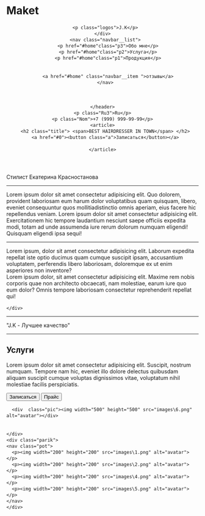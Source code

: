 # Maket
<!DOCTYPE HTML PUBLIC "-//W3C//DTD HTML 4.01//EN" "http://www.w3.org/TR/html4/strict.dtd">
<html>
 <head>
  <meta http-equiv="Content-Type" content="text/html; charset=utf-8">
  <title>Фоновое изображение</title>
  <style type="text/css">
   </style>
  <link rel="stylesheet" href="./css/style.css">
  <!-- box icon -->
  <link href='https://unpkg.com/boxicons@2.0.9/css/boxicons.min.css' rel='stylesheet'>
 </head>
 
 <body>
  <section class="section-one">
    <header class="navbar">
    <div class="navbar__logo">

      <p class="logos">J.K</p>
    </div>
      <nav class="navbar__list">
        <p href="#home"class="p3">Обо мне</p>
        <p href="#home"class="p2">Услуга</p>
        <p href="#home"class="p1">Продукция</p>
        
        
        <a href="#home" class="navbar__item ">отзывы</a>
      </nav>

      
      
    </header>
    <p class="Ru3">Ru</p>
    <p class="Nom">+7 (999) 999-99-99</p>
    <article>
      <h2 class="title"> <span>BEST HAIRDRESSER IN TOWN</span> </h2>
      <a href="#0"><button class="a">Записаться</button></a>
     
    </article>
  </section>


  <!-- s2 --> 
  <section  > 
    <div class="s2">
      <p class="b">Стилист Екатерина Красностанова</p>
    <div class="f1__list">
      <div align=left class="card__discriptionf"> <hr> Lorem ipsum dolor sit amet consectetur adipisicing elit. Quo dolorem, provident laboriosam eum harum dolor voluptatibus quam quisquam, libero, eveniet consequuntur quos mollitiadistinctio omnis aperiam, eius facere hic repellendus veniam. Lorem ipsum dolor sit amet consectetur adipisicing elit. Exercitationem hic tempore laudantium nesciunt saepe officiis expedita modi, totam ad unde assumenda iure rerum dolorum numquam eligendi! Quisquam eligendi ipsa sequi!
      </div><hr> 
    </div>
    <div class="f1__list" align=left>Lorem ipsum, dolor sit amet consectetur adipisicing elit. Laborum expedita repellat iste optio ducimus quam cumque suscipit ipsam, accusantium voluptatem, perferendis libero laboriosam, doloremque ex ut enim asperiores non inventore?
    </div>
    <div class="f1__list" align=left >Lorem ipsum dolor, sit amet consectetur adipisicing elit. Maxime rem nobis corporis quae non architecto obcaecati, nam molestiae, earum iure quo eum dolor? Omnis tempore laboriosam consectetur reprehenderit repellat qui!
      
    </div>
  </section>

  <section class="section-two" >
    <hr>
  <div class="text">"J.K - Лучшее качество"
  </div>
  <hr>
   
  </section>
  <section>
    <div class="pot6">
      <H2 class="text2">Услуги</H2>
      <p class="text3">Lorem ipsum dolor sit amet consectetur adipisicing elit. Suscipit, nostrum numquam. Tempore nam hic, eveniet illo dolore delectus quibusdam aliquam suscipit cumque voluptas dignissimos vitae, voluptatum nihil molestiae facilis perspiciatis.</p>
      <button id="0" class="but1">
        Записаться
      </button>
      <button class="but2">
        Прайс
      </button>

      <div  class="pic"><img width="500" height="500" src="images\6.png" alt="avatar"></div>


    </div>
    <div class="parik">
    <nav class="pot">
      <p><img width="200" height="200" src="images\1.png" alt="avatar"></p>
      <p><img width="200" height="200" src="images\2.png" alt="avatar"></p>
      <p><img width="200" height="200" src="images\4.png" alt="avatar"></p>
      <p><img width="200" height="200" src="images\5.png" alt="avatar"></p>
    </nav>
    </div>
  </section>


  
 </body>
</html>
